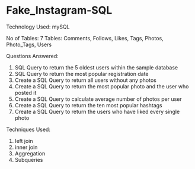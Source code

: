 # Fake_Instagram-SQL

Technology Used: mySQL

No of Tables: 7
Tables: Comments, Follows, Likes, Tags, Photos, Photo_Tags, Users

Questions Answered:
1. SQL Query to return the 5 oldest users within the sample database 
2. SQL Query to return the most popular registration date 
3. Create a SQL Query to return all users without any photos 
4.  Create a SQL Query to return the most popular photo and the user who posted it 
5. Create a SQL Query to calculate average number of photos per user 
6. Create a SQL Query to return the ten most popular hashtags 
7.  Create a SQL Query to return the users who have liked every single photo 

Techniques Used:
1. left join
2. inner join
3. Aggregation
4. Subqueries
